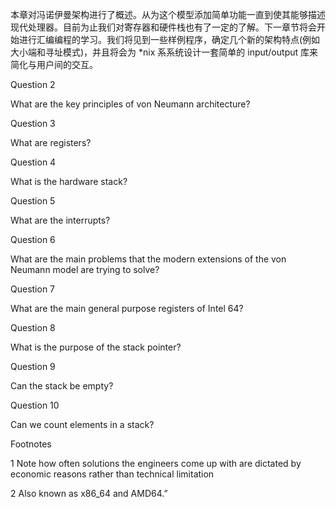 本章对冯诺伊曼架构进行了概述。从为这个模型添加简单功能一直到使其能够描述现代处理器。目前为止我们对寄存器和硬件栈也有了一定的了解。下一章节将会开始进行汇编编程的学习。我们将见到一些样例程序，确定几个新的架构特点\(例如大小端和寻址模式\)，并且将会为 \*nix 系系统设计一套简单的 input/output 库来简化与用户间的交互。

Question 2

What are the key principles of von Neumann architecture?

Question 3

What are registers?

Question 4

What is the hardware stack?

Question 5

What are the interrupts?

Question 6

What are the main problems that the modern extensions of the von Neumann model are trying to solve?

Question 7

What are the main general purpose registers of Intel 64?

Question 8

What is the purpose of the stack pointer?

Question 9

Can the stack be empty?

Question 10

Can we count elements in a stack?

Footnotes

1 Note how often solutions the engineers come up with are dictated by economic reasons rather than technical limitation

2 Also known as x86\_64 and AMD64.”

